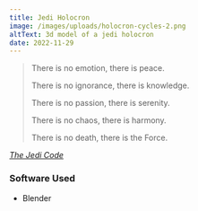 ```yaml
---
title: Jedi Holocron
image: /images/uploads/holocron-cycles-2.png
altText: 3d model of a jedi holocron
date: 2022-11-29
---
```

> There is no emotion, there is peace.
>
> T﻿here is no ignorance, there is knowledge.
>
> T﻿here is no passion, there is serenity.
>
> T﻿here is no chaos, there is harmony.
>
> T﻿here is no death, there is the Force.

*[T﻿he Jedi Code](https://starwars.fandom.com/wiki/Jedi_Code)*

### Software Used
- Blender

